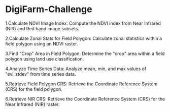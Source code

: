 # DigiFarm-Challenge
1.Calculate NDVI Image Index:
Compute the NDVI index from Near Infrared (NIR) and Red band image subsets.

2.Calculate Zonal Stats for Field Polygon:
Calculate zonal statistics within a field polygon using an NDVI raster.

3.Find "Crop" Area in Field Polygon:
Determine the "crop" area within a field polygon using land use classification.

4.Analyze Time Series Data:
Analyze mean, min, and max values of "evi_stdev" from time series data.

5.Retrieve Field Polygon CRS:
Retrieve the Coordinate Reference System (CRS) for the field polygon.

6.Retrieve NIR CRS:
Retrieve the Coordinate Reference System (CRS) for the Near Infrared (NIR) raster.
